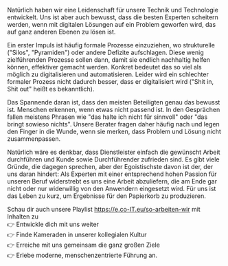 Natürlich haben wir eine Leidenschaft für unsere Technik und Technologie entwickelt. Uns ist aber auch bewusst, dass die besten Experten scheitern werden, wenn mit digitalen Lösungen auf ein Problem geworfen wird, das auf ganz anderen Ebenen zu lösen ist.

Ein erster Impuls ist häufig formale Prozesse einzuziehen, wo strukturelle ("Silos", "Pyramiden") oder andere Defizite aufschlagen. Diese wenig zielführenden Prozesse sollen dann, damit sie endlich nachhaltig helfen können, effektiver gemacht werden. Konkret bedeutet das so viel als möglich zu digitalisieren und automatisieren. Leider wird ein schlechter formaler Prozess nicht dadurch besser, dass er digitalisiert wird ("Shit in, Shit out" heißt es bekanntlich).

Das Spannende daran ist, dass den meisten Beteiligten genau das bewusst ist. Menschen erkennen, wenn etwas nicht passend ist. In den Gesprächen fallen meistens Phrasen wie "das halte ich nicht für sinnvoll" oder "das bringt sowieso nichts". Unsere Berater fragen daher häufig nach und legen den Finger in die Wunde, wenn sie merken, dass Problem und Lösung nicht zusammenpassen.

Natürlich wäre es denkbar, dass Dienstleister einfach die gewünscht Arbeit durchführen und Kunde sowie Durchführender zufrieden sind. Es gibt viele Gründe, die dagegen sprechen, aber der Egoistischste davon ist der, der uns daran hindert: Als Experten mit einer entsprechend hohen Passion für unseren Beruf widerstrebt es uns eine Arbeit abzuliefern, die am Ende gar nicht oder nur widerwillig von den Anwendern eingesetzt wird. Für uns ist das Leben zu kurz, um Ergebnisse für den Papierkorb zu produzieren.

Schau dir auch unsere Playlist https://e.co-IT.eu/so-arbeiten-wir mit Inhalten zu \
👉 Entwickle dich mit uns weiter \
👉 Finde Kameraden in unserer kollegialen Kultur \
👉 Erreiche mit uns gemeinsam die ganz großen Ziele \
👉 Erlebe moderne, menschenzentrierte Führung an.
